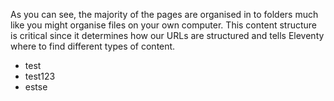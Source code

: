 As you can see, the majority of the pages are organised in to folders much like you might organise files on your own computer.
This content structure is critical since it determines how our URLs are structured and tells Eleventy where to find different types of content.

- test
- test123
- estse
